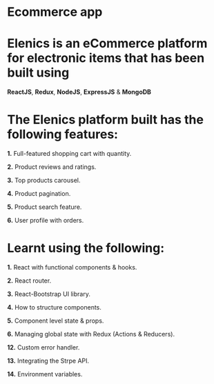 # Ecommerce app

# Elenics is an eCommerce platform for electronic items that has been built using 

**ReactJS**, **Redux**, **NodeJS**, **ExpressJS** & **MongoDB**

# The **Elenics** platform built has the following features:

**1.** Full-featured shopping cart with quantity.

**2.** Product reviews and ratings.

**3.** Top products carousel.

**4.** Product pagination.

**5.** Product search feature.

**6.** User profile with orders.



# Learnt using the following:

**1.** React with functional components & hooks.

**2.** React router.

**3.** React-Bootstrap UI library.

**4.** How to structure components.

**5.** Component level state & props.

**6.** Managing global state with Redux (Actions & Reducers).




**12.** Custom error handler.

**13.** Integrating the Strpe API.

**14.** Environment variables.

